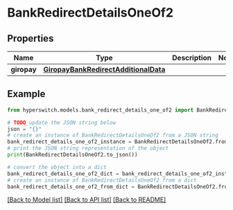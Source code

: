 # BankRedirectDetailsOneOf2


## Properties

Name | Type | Description | Notes
------------ | ------------- | ------------- | -------------
**giropay** | [**GiropayBankRedirectAdditionalData**](GiropayBankRedirectAdditionalData.md) |  | 

## Example

```python
from hyperswitch.models.bank_redirect_details_one_of2 import BankRedirectDetailsOneOf2

# TODO update the JSON string below
json = "{}"
# create an instance of BankRedirectDetailsOneOf2 from a JSON string
bank_redirect_details_one_of2_instance = BankRedirectDetailsOneOf2.from_json(json)
# print the JSON string representation of the object
print(BankRedirectDetailsOneOf2.to_json())

# convert the object into a dict
bank_redirect_details_one_of2_dict = bank_redirect_details_one_of2_instance.to_dict()
# create an instance of BankRedirectDetailsOneOf2 from a dict
bank_redirect_details_one_of2_from_dict = BankRedirectDetailsOneOf2.from_dict(bank_redirect_details_one_of2_dict)
```
[[Back to Model list]](../README.md#documentation-for-models) [[Back to API list]](../README.md#documentation-for-api-endpoints) [[Back to README]](../README.md)


